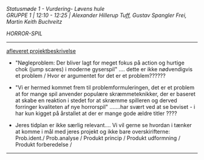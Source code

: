 *Statusmøde 1 - Vurdering- Løvens hule*   
*GRUPPE 1 | 12:10 - 12:25 | Alexander Hillerup Tuff, Gustav Spangler Frei, Martin Keith Buchreitz*

*HORROR-SPIL*

--------------------------------------------------------------------------------------------------------

[afleveret projektbeskrivelse](dokument.pdf)

- "Nøgleproblem: Der bliver lagt for meget fokus på action og hurtige chok (jump scares) i moderne  gyserspil" .... dette er ikke nødvendigvis et problem / Hvor er argumentet for det er et problem??????

- "Vi er hermed kommet frem til problemformuleringen, det er et problem at for mange spil anvender
populære skræmmeteknikker, der er baseret at skabe en reaktion i stedet for at skræmme spilleren og
derved forringer kvaliteten af nye horrorspil" .......har svært ved at se beviset - i har kun kigget på årstallet at der er mange gode ældre titler ????

- Jeres tidplan er ikke særlig relevant.... Vi vil gerne se hvordan i tænker at komme i mål med jeres projekt og ikke bare overskirifterne:
Prob.ident./ Prob.analyse / Produkt princip / Produkt udformning / Produkt forberedelse /

--------------------------------------------------------------------------------------------------------
